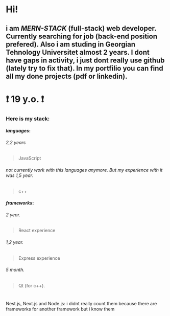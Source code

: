 # Hi!
## i am _MERN-STACK_ (full-stack) web developer. Currently searching for job (back-end position prefered). Also i am studing in Georgian Tehnology Universitet almost 2 years. I dont have gaps in activity, i just dont really use github (lately try to fix that). In my portfilio you can find all my done projects (pdf or linkedin).
# ❗️ 19 y.o. ❗️
### Here is my stack:
#### _languages_:

###### 2,2 years
> JavaScript 
###### not currently work with this languages anymore. But my experience with it was 1,5 year.
> c++

#### _frameworks_:
###### 2 year.
> React experience
###### 1,2 year.
> Express experience
###### 5 month.
> Qt (for c++).
#
Nest.js, Next.js and Node.js:
i didnt really count them because there are frameworks for another framework but i know them
